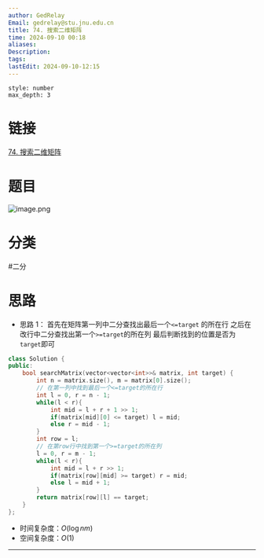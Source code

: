 ```yaml
---
author: GedRelay
Email: gedrelay@stu.jnu.edu.cn
title: 74. 搜索二维矩阵
time: 2024-09-10 00:18
aliases: 
Description: 
tags: 
lastEdit: 2024-09-10-12:15
---
```


```toc
style: number
max_depth: 3
```

# 链接
[74. 搜索二维矩阵](https://leetcode.cn/problems/search-a-2d-matrix/) 

# 题目
![image.png](https://ged-pic-bed.oss-cn-guangzhou.aliyuncs.com/img/202409100018393.png)


# 分类
#二分

# 思路
- 思路 1：
首先在矩阵第一列中二分查找出最后一个`<=target` 的所在行
之后在改行中二分查找出第一个`>=target`的所在列
最后判断找到的位置是否为`target`即可


```cpp
class Solution {
public:
    bool searchMatrix(vector<vector<int>>& matrix, int target) {
        int n = matrix.size(), m = matrix[0].size();
        // 在第一列中找到最后一个<=target的所在行
        int l = 0, r = n - 1;
        while(l < r){
            int mid = l + r + 1 >> 1;
            if(matrix[mid][0] <= target) l = mid;
            else r = mid - 1;
        }
        int row = l;
        // 在第row行中找到第一个>=target的所在列
        l = 0, r = m - 1;
        while(l < r){
            int mid = l + r >> 1;
            if(matrix[row][mid] >= target) r = mid;
            else l = mid + 1;
        }
        return matrix[row][l] == target;
    }
};
```


- 时间复杂度：${O\left( \log nm \right)  }$ 
- 空间复杂度：${O\left( 1 \right)  }$ 


---

